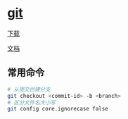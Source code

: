 # [git](https://git-scm.com/)

[下载](https://git-scm.com/download/win)

[文档](https://git-scm.com/docs)

## 常用命令

```bash
# 从提交创建分支
git checkout <commit-id> -b <branch>
# 区分文件名大小写
git config core.ignorecase false
```
